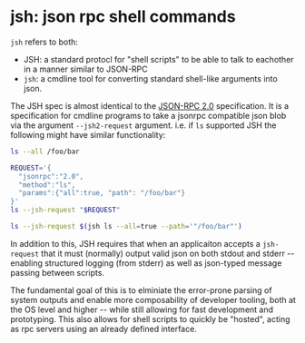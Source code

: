 # jsh: json rpc shell commands

`jsh` refers to both:
 - JSH: a standard protocl for "shell scripts" to be able to talk to eachother
   in a manner similar to JSON-RPC
 - `jsh`: a cmdline tool for converting standard shell-like arguments
   into json.

The JSH spec is almost identical to the [JSON-RPC 2.0] specification. It is
a specification for cmdline programs to take a jsonrpc compatible json
blob via the argument `--jsh2-request` argument. i.e. if `ls` supported
JSH the following might have similar functionality:

```bash
ls --all /foo/bar

REQUEST='{
  "jsonrpc":"2.0",
  "method":"ls",
  "params":{"all":true, "path": "/foo/bar"}
}'
ls --jsh-request "$REQUEST"

ls --jsh-request $(jsh ls --all=true --path='"/foo/bar"')
```

In addition to this, JSH requires that when an applicaiton accepts a
`jsh-request` that it must (normally) output valid json on both stdout and
stderr -- enabling structured logging (from stderr) as well as json-typed
message passing between scripts.

The fundamental goal of this is to elminiate the error-prone parsing of system
outputs and enable more composability of developer tooling, both at the OS
level and higher -- while still allowing for fast development and prototyping.
This also allows for shell scripts to quickly be "hosted", acting as rpc
servers using an already defined interface.

[JSON-RPC 2.0]: https://www.jsonrpc.org/specification_v2
